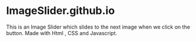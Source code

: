 # ImageSlider.github.io
 This is an Image Slider which slides to the next image when we click on the button. Made with Html , CSS and Javascript.

